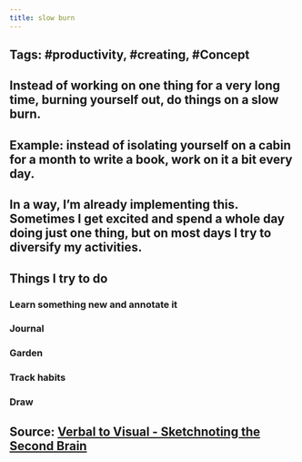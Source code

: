 ```yaml
---
title: slow burn
---
```


## Tags: #productivity, #creating, #Concept
## Instead of working on one thing for a very long time, burning yourself out, do things on a slow burn.
## Example: instead of isolating yourself on a cabin for a month to write a book, work on it a bit every day.
## In a way, I’m already implementing this. Sometimes I get excited and spend a whole day doing just one thing, but on most days I try to diversify my activities.
## Things I try to do
### Learn something new and annotate it
### Journal
### Garden
### Track habits
### Draw
## Source: [Verbal to Visual - Sketchnoting the Second Brain](https://youtu.be/YY-HMt0v5c4)
